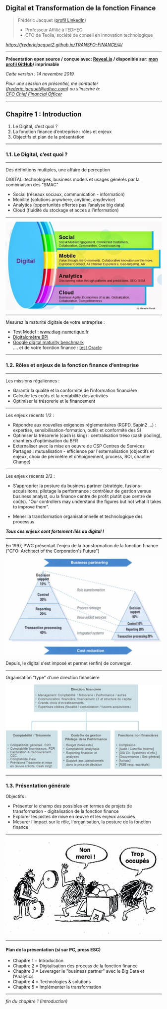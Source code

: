 ## Digital et Transformation de la fonction Finance  

> Frédéric Jacquet ([profil LinkedIn](https://www.linkedin.com/in/fr%C3%A9d%C3%A9ric-jacquet-87a21956/))   
> - Professeur Affilié à l’EDHEC    
> - CFO de Teolia, société de conseil en innovation technologique     

*https://fredericjacquet2.github.io/TRANSFO-FINANCE/#/*

---

**Présentation open source / conçue avec: [Reveal.js](https://revealjs.com/#/) / disponible sur: [mon profil GitHub](https://github.com/fredericjacquet2)/ imprimable**     

*Cette version : 14 novembre 2019*

*Pour une session en présentiel, me contacter (frederic.jacquet@edhec.com) ou s'inscrire à:*    
*[CFO Chief Financial Officer](http://www.lesechos-formation.fr/catalogue/formations-metiers/finance-gestion/cfo-chief-financial-officer.html#programme)*

---

## Chapitre 1 : Introduction

1. Le Digital, c’est quoi ?
2. La fonction finance d’entreprise : rôles et enjeux    
3. Objectifs et plan de la présentation 

----

### 1.1. Le Digital, c’est quoi ?

----

Des définitions multiples, une affaire de perception   

DIGITAL: technologies, business models et usages générés par la combinaison des "SMAC"   

  -	Social (réseaux sociaux, communication - information) 
  -	Mobilité (solutions anywhere, anytime, anydevice)
  -	Analytics (opportunités offertes pas l’analyse big data)
  -	Cloud (fluidité du stockage et accès à l’information)  

----

<img src="images/smac.png" style="background:none; border:none; box-shadow:none;"/>

----

Mesurez la maturité digitale de votre entreprise :       

- Test Medef : www.diag-numerique.fr    
- [Digitalomètre BPI](https://www.bpifrance.fr/A-la-une/Dossiers/Bpifrance-accompagne-la-transformation-digitale-des-entreprises/Evaluez-votre-maturite-digitale-avec-le-Digitalometre-!-39136)     
- [Google digital maturity benchmark](https://digitalmaturitybenchmark.withgoogle.com/en/advertisers/)    
.... et de votre focntion finance : [test Oracle](https://valuenavigator.oracle.com/resources/VNAssessment/index.html?root=assmntQns&assmnt=AT00000001)      

----


### 1.2. Rôles et enjeux de la fonction finance d’entreprise   

----

Les missions régaliennes : 
- Garantir la qualité et la conformité de l’information financière     
- Calculer les coûts et la rentabilité des activités    
- Optimiser la trésorerie et le financement   

----

Les enjeux récents 1/2 :
- Répondre aux nouvelles exigences réglementaires (RGPD, Sapin2 …) : expertise, sensibilisation-formation, outils et conformité des SI      
- Optimiser la trésorerie (cash is king) : centralisation tréso (cash pooling), chantiers d'optimisation du BFR           
- Externaliser avec la mise en oeuvre de CSP Centres de Services Partagés : mutualisation - efficience par l'externalisation (objectifs et enjeux, choix de périmètre et d'éloignement, process, ROI, chantier Change)      

----

Les enjeux récents 2/2 :
- S’approprier la posture du business partner (stratégie, fusions-acquisiitons, pilotage la performance : contrôleur de gestion versus business analyst, ou la finance centre de profit plutôt que centre de coûts). "Our controllers may understand the figures but not what it takes to improve them".          
   
- Mener la transformation organisationnelle et technologique des processus     

***Tous ces enjeux sont fortement liés au digital !***   

----

En 1997, PWC présentait l'enjeu de la transformation de la fonction finance ("CFO: Architect of the Corporation's Future")     

<img src="images/pwc TF.png" style="background:none; border:none; box-shadow:none;"/>      

Depuis, le digital s'est imposé et permet (enfin) de converger.  

----

Organisation "type" d'une direction financière     

<img src="images/ORGAFIN2.png" style="background:none; border:none; box-shadow:none;"/>

----

### 1.3. Présentation générale

Objectifs :     
- Présenter le champ des possibles en termes de projets de transformation - digitalisation de la fonction finance      
- Explorer les pistes de mise en œuvre et les enjeux associés           
- Mesurer l'impact sur le rôle, l'organisation, la posture de la fonction finance   

----

<img src="images/trop occupes.png" style="background:none; border:none; box-shadow:none;"/>

----

#### Plan de la présentation (si sur PC, press ESC)  
- Chapitre 1 = Introduction
- Chapitre 2 = Digitalisation des process de la fonction finance 
- Chapitre 3 = Leverager le "business partner" avec le Big Data et l’Analytics
- Chapitre 4 = Technologies & solutions
- Chapitre 5 = Implémenter la transformation

----

*fin du chapitre 1 (Introduction)*
